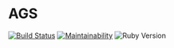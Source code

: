 # AGS

[![Build Status](https://travis-ci.com/apo5698/ags.svg?branch=master)](https://travis-ci.com/apo5698/ags)
[![Maintainability](https://api.codeclimate.com/v1/badges/ba70e8bf21cccaca9e16/maintainability)](https://codeclimate.com/github/apo5698/ags/maintainability)
![Ruby Version](https://img.shields.io/badge/Ruby-2.7.1-red)